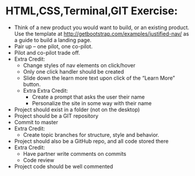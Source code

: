 HTML,CSS,Terminal,GIT Exercise:
===============================

* Think of a new product you would want to build, or an existing product. Use the template at http://getbootstrap.com/examples/justified-nav/ as a guide to build a landing page.
* Pair up – one pilot, one co-pilot.
* Pilot and co-pilot trade off.
* Extra Credit:
	* Change styles of nav elements on click/hover
	* Only one click handler should be created
	* Slide down the learn more text upon click of the “Learn More” button.
	* Extra Extra Credit:
		* Create a prompt that asks the user their name
		* Personalize the site in some way with their name
* Project should exist in a folder (not on the desktop)
* Project should be a GIT repository
* Commit to master
* Extra Credit:
	* Create topic branches for structure, style and behavior.
* Project should also be a GitHub repo, and all code stored there
* Extra Credit:
	* Have partner write comments on commits
	* Code review
* Project code should be well commented
